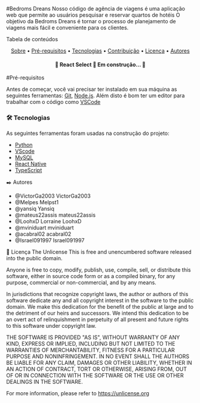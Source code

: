 #Bedroms Dreans
 Nosso código de agência de viagens é uma aplicação web que permite ao usuários pesquisar e reservar quartos de hotéis 
 O objetivo da Bedroms Dreans é tornar o processo de planejamento de viagens mais fácil e conveniente para os clientes.

Tabela de conteúdos
<p align="center">
 <a href="#Bedroms Dreans">Sobre</a> •
 <a href="#Pré-requisitos">Pré-requisitos</a> • 
 <a href="#tecnologias">Tecnologias</a> • 
 <a href="#contribuicao">Contribuição</a> • 
 <a href="#licenc-a">Licença</a> • 
 <a href="#autores">Autores</a>
</p>
<h4 align="center">
   🚧  React Select 🚀 Em construção...  🚧
</h4>
  
#Pré-requisitos

Antes de começar, você vai precisar ter instalado em sua máquina as seguintes ferramentas:
[Git](https://git-scm.com), [Node.js](https://nodejs.org/en/). 
Além disto é bom ter um editor para trabalhar com o código como [VSCode](https://code.visualstudio.com/)

### 🛠 Tecnologias

As seguintes ferramentas foram usadas na construção do projeto:

- [Python](https://www.python.org/)
- [VScode](https://code.visualstudio.com/)
- [MySQL](https://www.mysql.com/products/workbench/)
- [React Native](https://reactnative.dev/)
- [TypeScript](https://www.typescriptlang.org/)

✒️ Autores

*	@VictorGa2003	VictorGa2003
* @Melpes Melpst1
*	@yansiq	Yansiq
*	@mateus22assis	mateus22assis
*	@LoohxD	Lorraine LoohxD
*	@mviniduart	mviniduart
*	@acabral02	acabral02
* @Israel091997 Israel091997

📄 Licença
The Unlicense
This is free and unencumbered software released into the public domain.

Anyone is free to copy, modify, publish, use, compile, sell, or
distribute this software, either in source code form or as a compiled
binary, for any purpose, commercial or non-commercial, and by any
means.

In jurisdictions that recognize copyright laws, the author or authors
of this software dedicate any and all copyright interest in the
software to the public domain. We make this dedication for the benefit
of the public at large and to the detriment of our heirs and
successors. We intend this dedication to be an overt act of
relinquishment in perpetuity of all present and future rights to this
software under copyright law.

THE SOFTWARE IS PROVIDED "AS IS", WITHOUT WARRANTY OF ANY KIND,
EXPRESS OR IMPLIED, INCLUDING BUT NOT LIMITED TO THE WARRANTIES OF
MERCHANTABILITY, FITNESS FOR A PARTICULAR PURPOSE AND NONINFRINGEMENT.
IN NO EVENT SHALL THE AUTHORS BE LIABLE FOR ANY CLAIM, DAMAGES OR
OTHER LIABILITY, WHETHER IN AN ACTION OF CONTRACT, TORT OR OTHERWISE,
ARISING FROM, OUT OF OR IN CONNECTION WITH THE SOFTWARE OR THE USE OR
OTHER DEALINGS IN THE SOFTWARE.

For more information, please refer to <https://unlicense.org>
